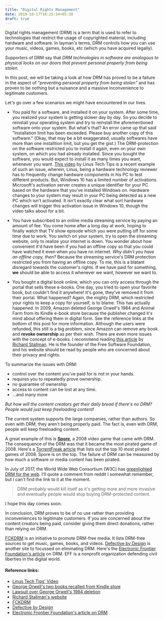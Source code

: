 ```yaml
---
title: "Digital Rights Management"
date: 2018-10-17T16:25:54+05:30
draft: true
---
```


Digital rights management (DRM) is a term that is used to refer to technologies that restrict the usage of copyrighted material, including hardware and software. In layman's terms, DRM controls how you can use your music, videos, games, books, etc (which you have acquired legally).

Supporters of DRM say that _DRM technologies in software are analogous to physical locks on our doors that prevent personal property from being stolen._

In this post, we will be taking a look at how DRM has proved to be a failure in the aspect of _"preventing personal property from being stolen"_ and has proven to be nothing but a nuisance and a massive inconvenience to legitimate customers.

Let's go over a few scenarios we might have encountered in our lives.

* You paid for a software, and installed it on your system. After some time, you realized your system is getting slower day by day. So you decide to reinstall your operating system and try to reinstall the aforementioned software onto your system. But what's that? An error came up that said "Installation limit has been exceeded. Please buy another copy of this software." (Okay, that may be a bit exaggerated, usually softwares have more than one installtion limit, but you get the gist.) The DRM-protection on the software restricted you to install it again, even on your own system, on which you had already installed. Since you bought the software, you would expect to install it as many times you want, whenever you want.
[This video](https://youtu.be/M3bezYerYxQ) by Linus Tech Tips is a recent example of such an issue, wherein, Linus, being a hardware technology reviewer has to frequently change hardware components in his PC to test different products. But, Windows 10 has a limited number of activations. Microsoft's activation server creates a unique identifier for your PC based on the hardware that you've installed Windows on. Hardware changes to your system may result in your PC being detected as a new PC which isn't activated. It isn't exactly clear what sort hardware changes will trigger this activation issue in Windows 10, though the video talks about for a bit.

* You have subscribed to an online media streaming service by paying an amount of fee. You come home after a long day at work, hoping to finally watch that TV show episode which you were putting off for some time due to work. You switch on your system, try to open the streaming website, only to realize your internet is down. You wonder about how convenient it'd have been if you had an offline copy so that you could have watched it even when you have no internet. _Why didn't you have an offline copy, then?_ Because the streaming service's DRM protection restricted you from having an offline copy. To me, this is a blatant disregard towards the customer's rights. If we have paid for something, **we** should be able to access it whenever we want, however we want to.

* You bought a digital book online, which you can only access through the portal that sells these e-books. One day, you tried to open your favorite book, but couldn't find it anywhere! It's gone, they've removed it from their portal. What happened? Again, the mighty DRM, which restricted your rights to keep a copy for yourself, is to blame. This has actually happened. In 2009, Amazon deleted George Orwell's 1984 and Animal Farm from its Kindle e-book store because the publisher changed it's mind about offering them in digital form. See the reference links at the bottom of this post for more information. Although the users were refunded, this still is a big problem, since Amazon can remove any book and **revoke ownership** as per their wish. There are even more issues with the concept of e-books. I recommend reading [this article](http://stallman.org/articles/ebooks.pdf) by [Richard Stallman](https://stallman.org/). He is the founder of the Free Software Foundation, and his website should be read by people who are concerned about their privacy and rights.

To summarize the issues with DRM:

* control over the content you've paid for is not in your hands.
* requires you to repeatedly prove ownership.
* no guarantee of ownership
* access to content can be lost at any time.
* ...and many more 

_But how will the content creators get their daily bread if there's no DRM? People would just keep freeloading content!_

The current system supports the large companies, rather than authors. So even with DRM, they aren't being properly paid. The fact is, even with DRM, people will keep freeloading content.

A great example of this is [**Spore**](https://en.wikipedia.org/wiki/Spore_(2008_video_game)), a 2008 video game that came with DRM. The consequence of the DRM was that it became the most pirated game of 2008.
Here's a [TorrentFreak article](https://torrentfreak.com/top-10-most-pirated-games-of-2008-081204/) that lists out the top 10 most pirated games of 2008. Spore is on the top.
The failure of DRM can be measured by how much a software or media content has been pirated.

In July of 2017, the World Wide Web Consortium (W3C) has [greenlighted DRM for the web](https://www.eff.org/deeplinks/2017/07/amid-unprecedented-controversy-w3c-greenlights-drm-web). I'll quote a comment from reddit I somewhat remember, but I can't find the link to it at the moment.

> DRM probably would kill itself as it's getting more and more invasive and eventually people would stop buying DRM-protected content. 

I hope this day comes soon.

In conclusion, DRM proves to be of no use rather than providing inconveniences to legitimate customers. If you are concerned about the content creators being paid, consider giving them direct donations, rather than relying on DRM.


[FCKDRM](https://fckdrm.com/) is an initiative to promote DRM-free media. It lists DRM-free sources to get music, games, books, and videos. [Defective by Design](https://www.defectivebydesign.org/) is another site to focussed on eliminating DRM. Here's the [Electronic Frontier Foundation's article](https://www.eff.org/issues/drm) on DRM. EFF is a nonprofit organization defending civil liberties in the digital world.

#### Reference links:
* [Linus Tech Tips' Video](https://youtu.be/M3bezYerYxQ)
* [George Orwell's two books recalled from Kindle store](https://www.cnet.com/news/amazon-recalls-and-embodies-orwells-1984/)
* [Lawsuit over George Orwell's 1984 deletion](https://www.pcworld.com/article/169408/kindle.html)
* [Richard Stallman's website](https://stallman.org/)
* [FCKDRM](https://fckdrm.com/)
* [Defective by Design](https://www.defectivebydesign.org/)
* [Electronic Frontier Foundation's article on DRM](https://www.eff.org/issues/drm)